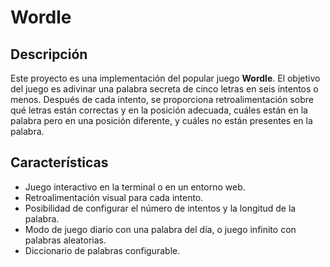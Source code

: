 # Wordle

## Descripción
Este proyecto es una implementación del popular juego **Wordle**. El objetivo del juego es adivinar una palabra secreta de cinco letras en seis intentos o menos. 
Después de cada intento, se proporciona retroalimentación sobre qué letras están correctas y en la posición adecuada, cuáles están en la palabra pero en una posición diferente, y cuáles no están presentes en la palabra.

## Características
- Juego interactivo en la terminal o en un entorno web.
- Retroalimentación visual para cada intento.
- Posibilidad de configurar el número de intentos y la longitud de la palabra.
- Modo de juego diario con una palabra del día, o juego infinito con palabras aleatorias.
- Diccionario de palabras configurable.
